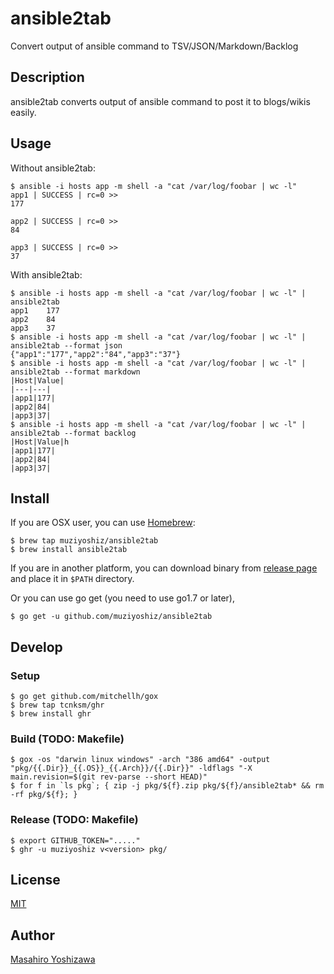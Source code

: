 # ansible2tab

Convert output of ansible command to TSV/JSON/Markdown/Backlog

## Description

ansible2tab converts output of ansible command to post it to blogs/wikis easily.

## Usage

Without ansible2tab:

```
$ ansible -i hosts app -m shell -a "cat /var/log/foobar | wc -l"
app1 | SUCCESS | rc=0 >>
177

app2 | SUCCESS | rc=0 >>
84

app3 | SUCCESS | rc=0 >>
37
```

With ansible2tab:

```
$ ansible -i hosts app -m shell -a "cat /var/log/foobar | wc -l" | ansible2tab
app1	177
app2	84
app3	37
$ ansible -i hosts app -m shell -a "cat /var/log/foobar | wc -l" | ansible2tab --format json
{"app1":"177","app2":"84","app3":"37"}
$ ansible -i hosts app -m shell -a "cat /var/log/foobar | wc -l" | ansible2tab --format markdown
|Host|Value|
|---|---|
|app1|177|
|app2|84|
|app3|37|
$ ansible -i hosts app -m shell -a "cat /var/log/foobar | wc -l" | ansible2tab --format backlog
|Host|Value|h
|app1|177|
|app2|84|
|app3|37|
```

## Install

If you are OSX user, you can use [Homebrew](https://brew.sh/):

```
$ brew tap muziyoshiz/ansible2tab
$ brew install ansible2tab
```

If you are in another platform, you can download binary from [release page](https://github.com/muziyoshiz/ansible2tab/releases) and place it in `$PATH` directory.

Or you can use go get (you need to use go1.7 or later),

```
$ go get -u github.com/muziyoshiz/ansible2tab
```

## Develop

### Setup

```
$ go get github.com/mitchellh/gox
$ brew tap tcnksm/ghr
$ brew install ghr
```

### Build (TODO: Makefile)

```
$ gox -os "darwin linux windows" -arch "386 amd64" -output "pkg/{{.Dir}}_{{.OS}}_{{.Arch}}/{{.Dir}}" -ldflags "-X main.revision=$(git rev-parse --short HEAD)"
$ for f in `ls pkg`; { zip -j pkg/${f}.zip pkg/${f}/ansible2tab* && rm -rf pkg/${f}; }
```

### Release (TODO: Makefile)

```
$ export GITHUB_TOKEN="....."
$ ghr -u muziyoshiz v<version> pkg/
```

## License

[MIT](https://github.com/muziyoshiz/ansible2tab/blob/master/LICENCE)

## Author

[Masahiro Yoshizawa](https://github.com/muziyoshiz)

